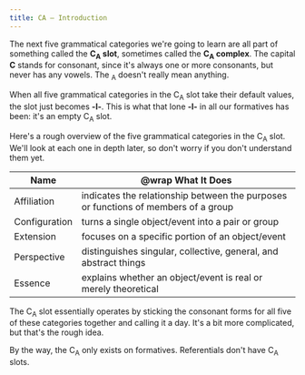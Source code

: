 ```yaml
---
title: CA — Introduction
---
```


The next five grammatical categories we're going to learn are all part of
something called the **C<sub>A</sub> slot**, sometimes called the
**C<sub>A</sub> complex**. The capital **C** stands for consonant, since it's
always one or more consonants, but never has any vowels. The <sub>A</sub>
doesn't really mean anything.

When all five grammatical categories in the C<sub>A</sub> slot take their
default values, the slot just becomes **-l-**. This is what that lone **-l-** in
all our formatives has been: it's an empty C<sub>A</sub> slot.

Here's a rough overview of the five grammatical categories in the C<sub>A</sub>
slot. We'll look at each one in depth later, so don't worry if you don't
understand them yet.

| Name          | @wrap What It Does                                                                 |
| ------------- | ---------------------------------------------------------------------------------- |
| Affiliation   | indicates the relationship between the purposes or functions of members of a group |
| Configuration | turns a single object/event into a pair or group                                   |
| Extension     | focuses on a specific portion of an object/event                                   |
| Perspective   | distinguishes singular, collective, general, and abstract things                   |
| Essence       | explains whether an object/event is real or merely theoretical                     |

The C<sub>A</sub> slot essentially operates by sticking the consonant forms for
all five of these categories together and calling it a day. It's a bit more
complicated, but that's the rough idea.

By the way, the C<sub>A</sub> only exists on formatives. Referentials don't have
C<sub>A</sub> slots.
